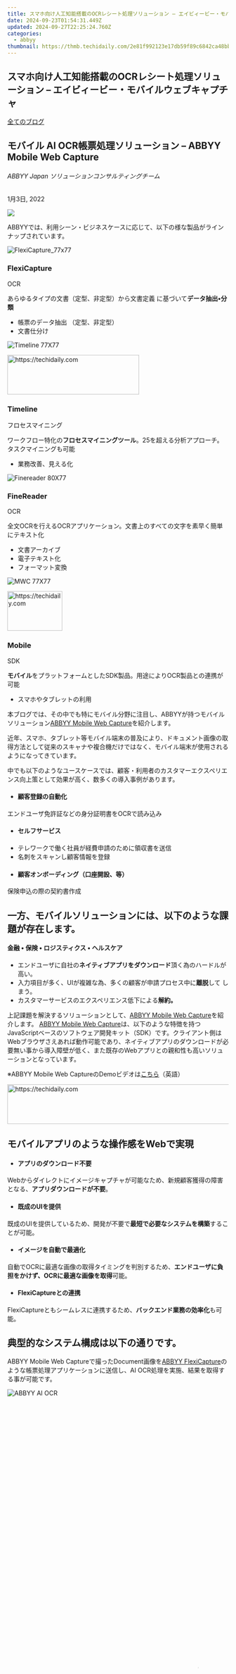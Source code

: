 ```yaml
---
title: スマホ向け人工知能搭載のOCRレシート処理ソリューション – エイビィービー・モバイルウェブキャプチャ
date: 2024-09-23T01:54:31.449Z
updated: 2024-09-27T22:25:24.760Z
categories:
  - abbyy
thumbnail: https://thmb.techidaily.com/2e81f992123e17db59f89c6842ca48bb426d509215d95604071818ec4e7dc281.jpg
---
```


## スマホ向け人工知能搭載のOCRレシート処理ソリューション – エイビィービー・モバイルウェブキャプチャ

[全てのブログ](https://tools.techidaily.com/abbyy/products/)

## モバイル AI OCR帳票処理ソリューション – ABBYY Mobile Web Capture

###### ABBYY Japan ソリューションコンサルティングチーム

1月3日, 2022

![](https://static4.abbyy.com/abbyycommedia/35062/mwc-demo-cover-848x444.jpg) 

ABBYYでは、利用シーン・ビジネスケースに応じて、以下の様な製品がラインナップされています。

![FlexiCapture_77x77](https://static4.abbyy.com/abbyycommedia/15606/flexicapture_77x77.svg)

### FlexiCapture

OCR

あらゆるタイプの文書（定型、非定型）から文書定義 に基づいて**データ抽出•分類**

* 帳票のデータ抽出 （定型、非定型）
* 文書仕分け

![Timeline 77X77](https://static2.abbyy.com/abbyycommedia/23652/timeline-77x77.svg)

<!-- affiliate ads begin -->
<a href="https://aligracehair.sjv.io/c/5597632/1997657/19272" target="_top" id="1997657">
  <img src="//a.impactradius-go.com/display-ad/19272-1997657" border="0" alt="https://techidaily.com" width="300" height="90"/>
</a>
<img height="0" width="0" src="https://aligracehair.sjv.io/i/5597632/1997657/19272" style="position:absolute;visibility:hidden;" border="0" />
<!-- affiliate ads end -->

### Timeline

フロセスマイニング

ワークフロー特化の**フロセスマイニングツール**。25を超える分析アプローチ。タスクマイニングも可能

* 業務改善、見える化

![Finereader 80X77](https://static1.abbyy.com/abbyycommedia/22921/finereader-80x77.svg)

### FineReader 

OCR

全文OCRを行えるOCRアプリケーション。文書上のすべての文字を素早く簡単にテキスト化

* 文書アーカイブ
* 電子テキスト化
* フォーマット変換

![MWC 77X77](https://static1.abbyy.com/abbyycommedia/22267/mwc-77x77.svg)

<!-- affiliate ads begin -->
<a href="https://aligracehair.sjv.io/c/5597632/2135395/19272" target="_top" id="2135395">
  <img src="//a.impactradius-go.com/display-ad/19272-2135395" border="0" alt="https://techidaily.com" width="125" height="90"/>
</a>
<img height="0" width="0" src="https://aligracehair.sjv.io/i/5597632/2135395/19272" style="position:absolute;visibility:hidden;" border="0" />
<!-- affiliate ads end -->

### Mobile 

SDK

**モバイル**をプラットフォームとしたSDK製品。用途によりOCR製品との連携が可能

* スマホやタブレットの利用

本ブログでは、その中でも特にモバイル分野に注目し、ABBYYが持つモバイルソリューション[ABBYY Mobile Web Capture](https://tools.techidaily.com/abbyy/products/)を紹介します。

近年、スマホ、タブレット等モバイル端末の普及により、ドキュメント画像の取得方法として従来のスキャナや複合機だけではなく、モバイル端末が使用されるようになってきています。

中でも以下のようなユースケースでは、顧客・利用者のカスタマーエクスペリエンス向上策として効果が高く、数多くの導入事例があります。

* #### 顧客登録の自動化

エンドユーザ免許証などの身分証明書をOCRで読み込み

* #### セルフサービス
* テレワークで働く社員が経費申請のために領収書を送信
* 名刺をスキャンし顧客情報を登録
* #### 顧客オンボーディング（口座開設、等）

保険申込の際の契約書作成

## 一方、モバイルソリューションには、以下のような課題が存在します。

#### 金融 • 保険 • ロジスティクス • ヘルスケア

* エンドユーザに自社の**ネイティブアプリをダウンロード**頂く為のハードルが高い。
* 入力項目が多く、UIが複雑な為、多くの顧客が申請プロセス中に**離脱**して しまう。
* カスタマーサービスのエクスペリエンス低下による**解約。**

上記課題を解決するソリューションとして、[ABBYY Mobile Web Capture](https://tools.techidaily.com/abbyy/products/)を紹介します。 [ABBYY Mobile Web Capture](https://tools.techidaily.com/abbyy/products/)は、以下のような特徴を持つJavaScriptベースのソフトウェア開発キット（SDK）です。クライアント側はWebブラウザさえあれば動作可能であり、ネイティブアプリのダウンロードが必要無い事から導入障壁が低く、また既存のWebアプリとの親和性も高いソリューションとなっています。

※ABBYY Mobile Web CaptureのDemoビデオは[こちら](https://www.youtube.com/watch?v=NsylstF1yaE)（英語）

<!-- affiliate ads begin -->
<a href="https://unicoeye.pxf.io/c/5597632/2134495/18498" target="_top" id="2134495">
  <img src="//a.impactradius-go.com/display-ad/18498-2134495" border="0" alt="https://techidaily.com" width="728" height="90"/>
</a>
<img height="0" width="0" src="https://unicoeye.pxf.io/i/5597632/2134495/18498" style="position:absolute;visibility:hidden;" border="0" />
<!-- affiliate ads end -->

## モバイルアプリのような操作感をWebで実現

* #### アプリのダウンロード不要

Webからダイレクトにイメージキャプチャが可能なため、新規顧客獲得の障害となる、**アプリダウンロードが不要**。

* #### 既成のUIを提供

既成のUIを提供しているため、開発が不要で**最短で必要なシステムを構築**することが可能。

* #### イメージを自動で最適化

自動でOCRに最適な画像の取得タイミングを判別するため、**エンドユーザに負担をかけず、OCRに最適な画像を取得**可能。

* #### FlexiCaptureとの連携

FlexiCaptureともシームレスに連携するため、**バックエンド業務の効率化**も可能。

## 典型的なシステム構成は以下の通りです。

ABBYY Mobile Web Captureで撮ったDocument画像を[ABBYY FlexiCapture](https://tools.techidaily.com/abbyy/products/)のような帳票処理アプリケーションに送信し、AI OCR処理を実施、結果を取得する事が可能です。

![ABBYY AI OCR](https://static1.abbyy.com/abbyycommedia/35068/image-2.png)

<!-- affiliate ads begin -->
<span id="1793213">
					<video width="864" height="1296" style="cursor:pointer"
           poster="//a.impactradius-go.com/display-clicktoplayimage/1793213.png"
           onclick="if(!this.playClicked){this.play();this.setAttribute('controls',true);this.playClicked=true;}">
	   <source src="//a.impactradius-go.com/display-ad/19135-1793213">
	   <img src="//a.impactradius-go.com/display-clicktoplayimage/1793213.png" style="border: none; height: 100%; width: 100%; object-fit: contain">
	</video>
	<div style="width:540px;text-align:center"><a href="javascript:window.open(decodeURIComponent('https%3A%2F%2Ftinyland.pxf.io%2Fc%2F5597632%2F1793213%2F19135'), '_blank');void(0);">Click here</a></div>
</span>
<img height="0" width="0" src="https://imp.pxf.io/i/5597632/1793213/19135" style="position:absolute;visibility:hidden;" border="0" />
<!-- affiliate ads end -->

## 最後に、[事例紹介](https://tools.techidaily.com/abbyy/products/)からいくつか抜粋し、ABBYY Mobile Web Captureの事例を紹介します。

* #### [パーソルグループ名刺管理システムにABBYYのモバイル対応AI OCRソリューションを採用](https://tools.techidaily.com/abbyy/products/)
* #### 欧州大手自動車メーカー セルフサービスのカーローン申請アプリ

**Use Case: カーローン申請**

Goals and challenges

* CMをみた潜在顧客が障壁を感じず、**すぐに申し込めるような操作感**を実現したい
* 本人確認と住所証明が、紙の業務中心で非効率
* 申し込みのために多くのドキュメントが必要となり、顧客が**早期に離脱**
* 規制当局への対応

Solution benefits

* セルフサービスオプションによるカスタマーエクスペリエンスの向上
* 必要な文書がセルフサービスによって収集可能になり、**バックエンド業務の効率化**とコンプライアンス対応のコスト削減が実現
* #### 大手運輸・物流会社 集配証明書

**Use Case: 集配証明書**

Goals and challenges

* プロセスの**トレーサビリティを確保**できていない
* システムにおいて、リアルタイムで管理できていない貨物が多数存在

Solution benefits

* 透明性の高いプロセス追跡システムの実現による顧客サービス品質の向上
* **プロセス可視化と透明性**向上を実現
* **管理コスト**削減
* **短期間でのインプリメンテーション**実現

ABBYY Mobile Web Captureについての概要、デモの依頼、お問い合わせは[こちら](https://tools.techidaily.com/abbyy/products/)から承ります。

[RPA](https://tools.techidaily.com/abbyy/products/) [AI OCR](https://tools.techidaily.com/abbyy/products/) [DX（デジタルトランスフォーメーション）](https://tools.techidaily.com/abbyy/products/) [OCR（文字認識）](https://tools.techidaily.com/abbyy/products/) [エンタープライズ](https://tools.techidaily.com/abbyy/products/) [コンテンツの理解](https://tools.techidaily.com/abbyy/products/) [デジタルインテリジェンス](https://tools.techidaily.com/abbyy/products/) [プロセスインテリジェンス](https://tools.techidaily.com/abbyy/products/) [モバイル](https://tools.techidaily.com/abbyy/products/) [カスタマエクスペリエンス](https://tools.techidaily.com/abbyy/products/) 

![ABBYY logo circle](https://static5.abbyy.com/abbyycommedia/29971/abbyy-logo-2021-blog-99x99.png)

<!-- affiliate ads begin -->
<a href="https://ephamedtechinc.pxf.io/c/5597632/2136619/26400" target="_top" id="2136619">
  <img src="//a.impactradius-go.com/display-ad/26400-2136619" border="0" alt="https://techidaily.com" width="728" height="90"/>
</a>
<img height="0" width="0" src="https://ephamedtechinc.pxf.io/i/5597632/2136619/26400" style="position:absolute;visibility:hidden;" border="0" />
<!-- affiliate ads end -->

ABBYY Japan ソリューションコンサルティングチーム

### いいね！、シェア、再投稿

シェア 

#### ブログのアップデートを購読

名\*

電子メール\*

国\*

国アフガニスタンオーランド諸島アルバニアアルジェリアアメリカ領サモアアンドラアンゴラアンギラ南極アンティグア・バーブーダアルゼンチンアルメニアアルバオーストラリアオーストリアアゼルバイジャンバハマバーレーンバングラデシュバルバドスベルギーベリーズベナンバミューダブータンボリビアカリブ海オランダボスニア・ヘルツェゴビナボツワナブーベ島ブラジルイギリス領インド洋地域イギリス領ヴァージン諸島ブルネイ・ダルサラームブルガリアブルキナファソブルンジカンボジアカメルーンカナダカーボベルデケイマン諸島中央アフリカ共和国チャドチリ中華人民共和国クリスマス島ココス（キーリング）諸島コロンビアコモロコンゴ共和国コンゴ民主共和国クック諸島コスタリカクロアチアキュラソーキプロスチェココートジボワールデンマークジブチドミニカ国ドミニカ共和国エクアドルエジプトエルサルバドル赤道ギニアエリトリアエストニアエチオピアフォークランド（マルビナス）諸島フェロー諸島フィジーフィンランドフランスフランス領ギアナフランス領ポリネシアフランス領南方・南極地域ガボンガンビアジョージアドイツガーナジブラルタルギリシャグリーンランドグレナダグアドループグアムグアテマラガーンジーギニアギニアビサウガイアナハイチハード島とマクドナルド諸島バチカンホンジュラス香港ハンガリーアイスランドインドインドネシアイラクアイルランドマン島イスラエルITジャマイカ日本ジャージーヨルダンカザフスタンケニアキリバス大韓民国クウェートKyrgyzstanラオスラトビアレバノンレソトリベリアリビアリヒテンシュタインリトアニアルクセンブルクマカオマケドニアマダガスカルマラウイマレーシアモルディブマリマルタマーシャル諸島マルティニークモーリタニアモーリシャスマヨットメキシコミクロネシアモルドバモナコモンゴルモンテネグロモントセラトモロッコモザンビークミャンマーナミビアナウルネパールオランダオランダ領アンティル諸島ニューカレドニアニュージーランドニカラグアニジェールナイジェリアニウエノーフォーク島北マリアナ諸島ノルウェーオマーンパキスタンパラオパレスチナパナマパプアニューギニアパラグアイペルーフィリピンピトケアンポーランドポルトガルプエルトリコカタールルーマニアルワンダレユニオンセントヘレナセントクリストファー・ネイビスセントルシアサンピエール島・ミクロン島セントビンセントおよびグレナディーン諸島サン・バルテルミーサン・マルタン（フランス領）サモアサンマリノサントメ・プリンシペサウジアラビアセネガルセルビアセーシェルシエラレオネシンガポールシント・マールテン（オランダ領）スロバキアスロベニアソロモン諸島南アフリカサウスジョージア・サウスサンドウィッチ諸島南スーダンスペインスリランカスリナムスヴァールバル諸島およびヤンマイエン島スワジランドスウェーデンスイス台湾タジキスタンタンザニアタイ東ティモールトーゴトケラウトンガトリニダード・トバゴチュニジアトルコタークス・カイコス諸島ツバルウガンダウクライナアラブ首長国連邦イギリスアメリカ合衆国ウルグアイ合衆国領有小離島ウズベキスタンバヌアツベネズエラベトナムアメリカ領ヴァージン諸島ウォリス・フツナ西サハラザンビアジンバブエ

* [プライバシーポリシー](https://tools.techidaily.com/abbyy/products/)と[クッキーポリシー](https://tools.techidaily.com/abbyy/products/)を読み、同意します。

* ABBYY Solutions Ltd.製品と技術に関連するニュース、イベントとウェビナーへのご案内、ABBYY Solutions Ltd.製品とサービスに関連するホワイトペーパーやコンテンツの情報など、ABBYY Solutions Ltd.からのメールを受け取ることに同意します。  
    
私は、ABBYY Solutions Ltd.から送信されるEメールに記載された配信停止リンクをクリックするか、または [ABBYYデータ主体アクセス権利フォームを](https://tools.techidaily.com/abbyy/products/) 介していつでも同意を取り消すことができることを理解しています。

Referrer

姓

Query string

Product Interest Temp

UTM Campaign Name

UTM Medium

UTM Source

ITM Source

GA Client ID

UTM Content

GDPR Consent Note

Captcha Score

Page URL

Connect with us

<ins class="adsbygoogle"
     style="display:block"
     data-ad-format="autorelaxed"
     data-ad-client="ca-pub-7571918770474297"
     data-ad-slot="1223367746"></ins>

<ins class="adsbygoogle"
     style="display:block"
     data-ad-client="ca-pub-7571918770474297"
     data-ad-slot="8358498916"
     data-ad-format="auto"
     data-full-width-responsive="true"></ins>

<span class="atpl-alsoreadstyle">Also read:</span>
<div><ul>
<li><a href="https://article-helps.techidaily.com/new-2024-approved-drone-tech-present-implementation-and-future-vision/"><u>[New] 2024 Approved Drone Tech Present Implementation & Future Vision</u></a></li>
<li><a href="https://instagram-video-recordings.techidaily.com/updated-visual-voyages-the-most-motivating-instagram-images-for-2024/"><u>[Updated] Visual Voyages The Most Motivating Instagram Images for 2024</u></a></li>
<li><a href="https://extra-lessons.techidaily.com/2024-approved-choreograph-comic-characters/"><u>2024 Approved Choreograph Comic Characters</u></a></li>
<li><a href="https://article-tips.techidaily.com/2024-approved-trendsetting-sky-docks-for-android-users/"><u>2024 Approved Trendsetting Sky Docks for Android Users</u></a></li>
<li><a href="https://techtrends.techidaily.com/discover-whats-new-in-macos-sequoia-debut-date-enhancements-and-latest-information/"><u>Discover What's New in macOS Sequoia - Debut Date, Enhancements & Latest Information</u></a></li>
<li><a href="https://discover-advanced.techidaily.com/enhanced-user-experience-with-automated-tracking-powered-by-cookiebot-technology/"><u>Enhanced User Experience with Automated Tracking: Powered by Cookiebot Technology</u></a></li>
<li><a href="https://discover-advanced.techidaily.com/experience-tailored-browsing-optimized-using-advanced-cookiebot-solutions/"><u>Experience Tailored Browsing - Optimized Using Advanced Cookiebot Solutions</u></a></li>
<li><a href="https://hardware-help.techidaily.com/fast-and-simple-guide-updating-your-dell-inspiron-7001-g7-graphics-card-drivers/"><u>Fast and Simple Guide: Updating Your Dell Inspiron 7001 G7 Graphics Card Drivers</u></a></li>
<li><a href="https://blog-min.techidaily.com/flac-mp3-online/"><u>FLAC MP3変換サービス: 無料で使いやすいOnlineオンラインツール</u></a></li>
<li><a href="https://bypass-frp.techidaily.com/frp-hijacker-by-hagard-download-and-bypass-your-vivo-y27s-frp-locks-by-drfone-android/"><u>FRP Hijacker by Hagard Download and Bypass your Vivo Y27s FRP Locks</u></a></li>
<li><a href="https://discover-advanced.techidaily.com/how-abbyy-achieved-a-remarkable-25-increase-in-revenue-for-the-year-2n-2017/"><u>How ABBYY Achieved a Remarkable 25% Increase in Revenue for the Year 2N 2017</u></a></li>
<li><a href="https://discover-advanced.techidaily.com/idp-implementation-strategies-transforming-the-future-of-insurance-operations/"><u>IDP Implementation Strategies: Transforming the Future of Insurance Operations</u></a></li>
<li><a href="https://instagram-videos.techidaily.com/in-2024-cultivating-commerce-on-instagram-partnering-with-profitable-brands/"><u>In 2024, Cultivating Commerce on Instagram Partnering with Profitable Brands</u></a></li>
<li><a href="https://discover-advanced.techidaily.com/leveraging-cookiebot-technology-for-advanced-site-engagement-and-seo-success/"><u>Leveraging Cookiebot Technology for Advanced Site Engagement and SEO Success</u></a></li>
<li><a href="https://discover-advanced.techidaily.com/marlin-equity-partners-secures-new-equity-position-in-leading-ocr-firm-abbyy/"><u>Marlin Equity Partners Secures New Equity Position in Leading OCR Firm, ABBYY</u></a></li>
<li><a href="https://discover-advanced.techidaily.com/master-the-art-of-on-page-seo-effective-strategies-to-elevate-your-websites-visibility-in-google-searches/"><u>Master the Art of On-Page SEO: Effective Strategies to Elevate Your Website's Visibility in Google Searches</u></a></li>
<li><a href="https://discover-advanced.techidaily.com/navigating-new-norms-in-banking-with-artificial-intelligence-and-digital-advancements-post-corona-expertise-from-a-leading-abbyy-analyst/"><u>Navigating New Norms in Banking with Artificial Intelligence & Digital Advancements Post-Corona – Expertise From a Leading ABBYY Analyst</u></a></li>
<li><a href="https://discover-advanced.techidaily.com/optimized-with-advanced-web-tracking-technology-powered-by-the-leading-analytics-platform-cookiebot/"><u>Optimized with Advanced Web Tracking Technology: Powered by the Leading Analytics Platform, Cookiebot</u></a></li>
<li><a href="https://techidaily.com/use-device-manager-to-identify-malfunctioning-hardware-drivers-with-windows-device-manager-on-windows-7-by-drivereasy-guide/"><u>Use Device Manager to identify malfunctioning hardware drivers with Windows Device Manager on Windows 7</u></a></li>
</ul></div>

